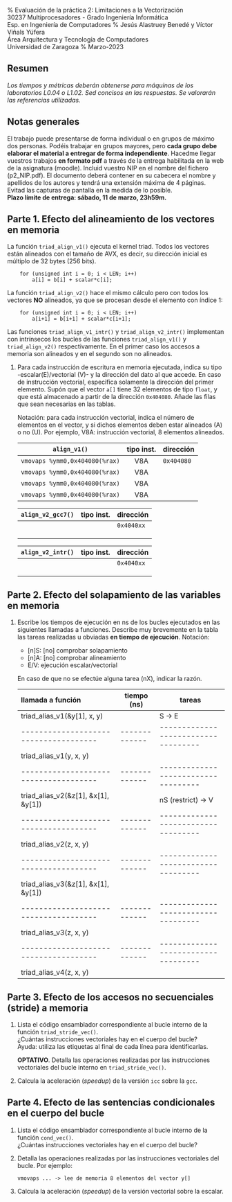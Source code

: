 % Evaluación de la práctica 2: Limitaciones a la Vectorización  
  30237 Multiprocesadores - Grado Ingeniería Informática  
  Esp. en Ingeniería de Computadores
% Jesús Alastruey Benedé y Víctor Viñals Yúfera  
  Área Arquitectura y Tecnología de Computadores  
  Universidad de Zaragoza
% Marzo-2023


## Resumen

_Los tiempos y métricas deberán obtenerse para máquinas de los laboratorios L0.04 o L1.02.
Sed concisos en las respuestas. Se valorarán las referencias utilizadas._

## Notas generales

El trabajo puede presentarse de forma individual o en grupos de máximo dos personas.
Podéis trabajar en grupos mayores, pero **cada grupo debe elaborar el material a entregar de forma independiente**.
Hacedme llegar vuestros trabajos **en formato pdf** a través de la entrega habilitada en la web de la asignatura (moodle).
Incluid vuestro NIP en el nombre del fichero (p2_NIP.pdf). El documento deberá contener 
en su cabecera el nombre y apellidos de los autores y tendrá una extensión máxima de 4 páginas.
Evitad las capturas de pantalla en la medida de lo posible.  
**Plazo límite de entrega: sábado, 11 de marzo, 23h59m.**

## Parte 1. Efecto del alineamiento de los vectores en memoria

La función `triad_align_v1()` ejecuta el kernel triad.
Todos los vectores están alineados con el tamaño de AVX,
es decir, su dirección inicial es múltiplo de 32 bytes (256 bits).

        for (unsigned int i = 0; i < LEN; i++)
            a[i] = b[i] + scalar*c[i];

La función `triad_align_v2()` hace el mismo cálculo pero con todos los vectores **NO**
alineados, ya que se procesan desde el elemento con índice 1:

        for (unsigned int i = 0; i < LEN; i++)
            a[i+1] = b[i+1] + scalar*c[i+1];

Las funciones `triad_align_v1_intr()` y `triad_align_v2_intr()` implementan con intrínsecos
los bucles de las funciones `triad_align_v1()` y `triad_align_v2()` respectivamente.
En el primer caso los accesos a memoria son alineados y en el segundo son no alineados.

1.  Para cada instrucción de escritura en memoria ejecutada,
    indica su tipo -escalar(E)/vectorial (V)- y
    la dirección del dato al que accede.
    En caso de instrucción vectorial, especifica solamente la dirección del primer elemento.
    Supón que el vector `a[]` tiene 32 elementos de tipo `float`,
    y que está almacenado a partir de la dirección `0x404080`.
    Añade las filas que sean necesarias en las tablas.

    Notación: para cada instrucción vectorial, indica el número de elementos en el vector,
    y si dichos elementos deben estar alineados (A) o no (U).
    Por ejemplo, V8A: instrucción vectorial, 8 elementos alineados.


	|             `align_v1()`             | tipo inst. | dirección |
	|:------------------------------------:|:----------:|:----------|
	|    `vmovaps %ymm0,0x404080(%rax)`    |     V8A    | `0x404080`|
	|    `vmovaps %ymm0,0x404080(%rax)`    |     V8A    |           |
	|    `vmovaps %ymm0,0x404080(%rax)`    |     V8A    |           |
	|    `vmovaps %ymm0,0x404080(%rax)`    |     V8A    |           |
	

	|          `align_v2_gcc7()`           | tipo inst. | dirección |
	|:------------------------------------:|:----------:|:----------|
	|                                      |            | `0x4040xx`|
	|                                      |            |           |
	|                                      |            |           |
	|                                      |            |           |


	|           `align_v2_intr()`          | tipo inst. | dirección |
	|:------------------------------------:|:----------:|:----------|
	|                                      |            | `0x4040xx`|
	|                                      |            |           |
	|                                      |            |           |
	|                                      |            |           |


## Parte 2. Efecto del solapamiento de las variables en memoria

1.  Escribe los tiempos de ejecución en ns de los bucles ejecutados
    en las siguientes llamadas a funciones.
    Describe muy brevemente en la tabla
    las tareas realizadas u obviadas **en tiempo de ejecución**.
    Notación:
     - [n]S: [no] comprobar solapamiento
     - [n]A: [no] comprobar alineamiento
     - E/V: ejecución escalar/vectorial

     En caso de que no se efectúe alguna tarea (nX), indicar la razón.


	|       llamada a función             | tiempo (ns) |         tareas                    |
	|:------------------------------------|-------------|-----------------------------------|
	| triad_alias_v1(&y[1], x, y)         |             | S -> E                            |
	|-------------------------------------|-------------|-----------------------------------|
	| triad_alias_v1(y, x, y)             |             |                                   |
	|-------------------------------------|-------------|-----------------------------------|
	| triad_alias_v2(&z[1], &x[1], &y[1]) |             | nS (restrict) -> V                |
	|-------------------------------------|-------------|-----------------------------------|
	| triad_alias_v2(z, x, y)             |             |                                   |
	|-------------------------------------|-------------|-----------------------------------|
	| triad_alias_v3(&z[1], &x[1], &y[1]) |             |                                   |
	|-------------------------------------|-------------|-----------------------------------|
	| triad_alias_v3(z, x, y)             |             |                                   |
	|-------------------------------------|-------------|-----------------------------------|
	| triad_alias_v4(z, x, y)             |             |                                   |



## Parte 3. Efecto de los accesos no secuenciales (stride) a memoria

1.  Lista el código ensamblador correspondiente al bucle interno de la función `triad_stride_vec()`.  
    ¿Cuántas instrucciones vectoriales hay en el cuerpo del bucle?  
    Ayuda: utiliza las etiquetas al final de cada línea para identificarlas.

    **OPTATIVO**. Detalla las operaciones realizadas por las instrucciones
    vectoriales del bucle interno en `triad_stride_vec()`.

2.  Calcula la aceleración (_speedup_) de la versión `icc` sobre la `gcc`.  


## Parte 4. Efecto de las sentencias condicionales en el cuerpo del bucle

1.  Lista el código ensamblador correspondiente al bucle interno de la función `cond_vec()`.  
    ¿Cuántas instrucciones vectoriales hay en el cuerpo del bucle?

2.  Detalla las operaciones realizadas por las instrucciones vectoriales del bucle.
    Por ejemplo:

        vmovaps ... -> lee de memoria 8 elementos del vector y[]

3.  Calcula la aceleración (_speedup_) de la versión vectorial sobre la escalar.
